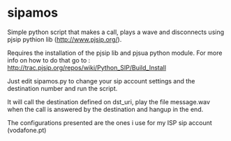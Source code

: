 sipamos
=======

Simple python script that makes a call, plays a wave and disconnects using pjsip pythion lib (http://www.pjsip.org/).

Requires the installation of the pjsip lib and pjsua python module. For more info on how to do that go to : http://trac.pjsip.org/repos/wiki/Python_SIP/Build_Install

Just edit sipamos.py to change your sip account settings and the destination number and run the script.

It will call the destination defined on dst_uri, play the file message.wav when the call is answered by the destination and hangup in the end.

The configurations presented are the ones i use for my ISP sip account (vodafone.pt)